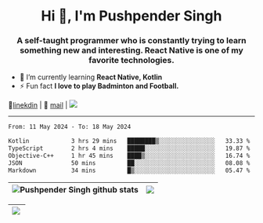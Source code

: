 <h1 align="center">Hi 👋, I'm Pushpender Singh</h1>
<h3 align="center">A self-taught programmer who is constantly trying to learn something new and interesting. React Native is one of my favorite technologies.</h3>

- 🌱 I’m currently learning **React Native, Kotlin**
- ⚡ Fun fact **I love to play Badminton and Football.**

👔[linekdin](https://www.linkedin.com/in/pushpender-singh-240061202/) | 📧 [mail](mailto:pushpendersingh694@gmail.com) | 
<a href="https://github.com/pushpender-singh-ap/pushpender-singh-ap">
    <img src="https://komarev.com/ghpvc/?username=pushpender-singh-ap&style=for-the-badge">
</a>


---

<!--START_SECTION:waka-->

```txt
From: 11 May 2024 - To: 18 May 2024

Kotlin            3 hrs 29 mins   ████████▒░░░░░░░░░░░░░░░░   33.33 %
TypeScript        2 hrs 4 mins    █████░░░░░░░░░░░░░░░░░░░░   19.87 %
Objective-C++     1 hr 45 mins    ████▒░░░░░░░░░░░░░░░░░░░░   16.74 %
JSON              50 mins         ██░░░░░░░░░░░░░░░░░░░░░░░   08.08 %
Markdown          34 mins         █▒░░░░░░░░░░░░░░░░░░░░░░░   05.47 %
```

<!--END_SECTION:waka-->


| <a><img align="center" src="https://github-readme-stats-iota-ecru-15.vercel.app/api?username=pushpender-singh-ap&show_icons=true&include_all_commits=true&theme=buefy&hide_border=true" alt="Pushpender Singh github stats" /></a> | <a><img align="center" src="https://github-readme-stats-iota-ecru-15.vercel.app/api/top-langs/?username=pushpender-singh-ap&layout=compact&theme=buefy&hide_border=true" /></a> |
| ------------- | ------------- |

| <a> <img align="left" src="https://github-readme-streak-stats.herokuapp.com/?user=pushpender-singh-ap" /></br> </a> |
| ------------- |
